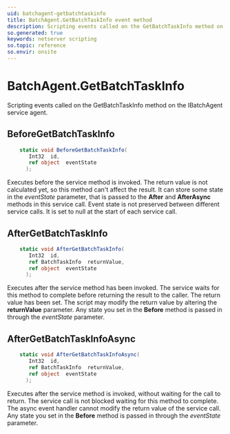 ```yaml
---
uid: batchagent-getbatchtaskinfo
title: BatchAgent.GetBatchTaskInfo event method
description: Scripting events called on the GetBatchTaskInfo method on the BatchAgent service agent.
so.generated: true
keywords: netserver scripting
so.topic: reference
so.envir: onsite
---
```

# BatchAgent.GetBatchTaskInfo

Scripting events called on the <see cref='M:IBatchAgent.GetBatchTaskInfo'>GetBatchTaskInfo</see> method on the <see cref='IBatchAgent'>IBatchAgent</see>  service agent.

## BeforeGetBatchTaskInfo
```cs
    static void BeforeGetBatchTaskInfo(
       Int32  id,
       ref object  eventState
      );
```
Executes before the service method is invoked.
The return value is not calculated yet, so this method can't affect the result.
It can store some state in the *eventState* parameter, that is passed to the **After** and **AfterAsync** methods in this service call.
Event state is not preserved between different service calls. It is set to null at the start of each service call.
## AfterGetBatchTaskInfo
```cs
    static void AfterGetBatchTaskInfo(
       Int32  id,
       ref BatchTaskInfo  returnValue,
       ref object  eventState
      );
```
Executes after the service method has been invoked. The service waits for this method to complete before returning the result to the caller.
The return value has been set. The script may modify the return value by altering the **returnValue** parameter.
Any state you set in the **Before** method is passed in through the *eventState* parameter.
## AfterGetBatchTaskInfoAsync
```cs
    static void AfterGetBatchTaskInfoAsync(
       Int32  id,
       ref BatchTaskInfo  returnValue,
       ref object  eventState
      );
```
Executes after the service method is invoked, without waiting for the call to return.
The service call is not blocked waiting for this method to complete.
The async event handler cannot modify the return value of the service call.
Any state you set in the **Before** method is passed in through the *eventState* parameter.

